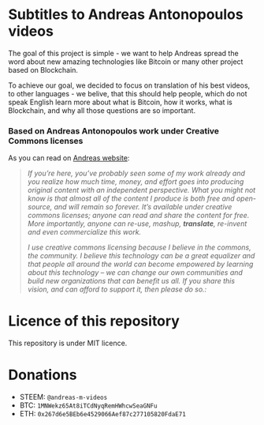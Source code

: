 # Subtitles to Andreas Antonopoulos videos

The goal of this project is simple - we want to help Andreas spread the word about new amazing technologies like Bitcoin or many other project based on Blockchain.

To achieve our goal, we decided to focus on translation of his best videos, to other languages - we belive, that this should help people, which do not speak English learn more about what is Bitcoin, how it works, what is Blockchain, and why all those questions are so important.

### Based on Andreas Antonopoulos work under Creative Commons licenses

As you can read on [Andreas website](https://antonopoulos.com/donate/):

> _If you’re here, you’ve probably seen some of my work already and you realize how much time, money, and effort goes into producing original content with an independent perspective. What you might not know is that almost all of the content I produce is both free and open-source, and will remain so forever. It’s available under creative commons licenses; anyone can read and share the content for free. More importantly, anyone can re-use, mashup, **translate**, re-invent and even commercialize this work._
> 
> _I use creative commons licensing because I believe in the commons, the community. I believe this technology can be a great equalizer and that people all around the world can become empowered by learning about this technology – we can change our own communities and build new organizations that can benefit us all. If you share this vision, and can afford to support it, then please do so.:_

# Licence of this repository

This repository is under MIT licence.

# Donations

* STEEM: `@andreas-m-videos`
* BTC: `1MNWekz65At8iTCdNyqRemHWhcwSeaGNFu`
* ETH: `0x267d6e5BEb6e4529066Aef87c277105820FdaE71`
